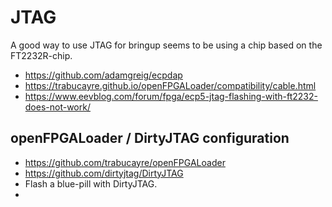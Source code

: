 # JTAG
A good way to use JTAG for bringup seems to be using a chip based on the FT2232R-chip.
- https://github.com/adamgreig/ecpdap
- https://trabucayre.github.io/openFPGALoader/compatibility/cable.html
- https://www.eevblog.com/forum/fpga/ecp5-jtag-flashing-with-ft2232-does-not-work/


## openFPGALoader / DirtyJTAG configuration
- https://github.com/trabucayre/openFPGALoader
- https://github.com/dirtyjtag/DirtyJTAG
- Flash a blue-pill with DirtyJTAG.
- 